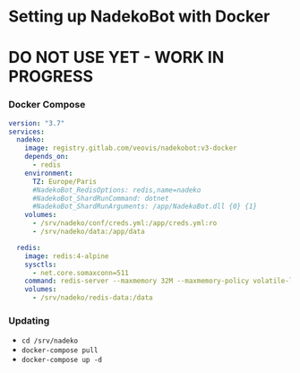 # Setting up NadekoBot with Docker

# DO NOT USE YET - WORK IN PROGRESS

### Docker Compose 
```yml
version: "3.7"
services:
  nadeko:
    image: registry.gitlab.com/veovis/nadekobot:v3-docker
    depends_on:
      - redis
    environment:
      TZ: Europe/Paris
      #NadekoBot_RedisOptions: redis,name=nadeko
      #NadekoBot_ShardRunCommand: dotnet
      #NadekoBot_ShardRunArguments: /app/NadekoBot.dll {0} {1}
    volumes:
      - /srv/nadeko/conf/creds.yml:/app/creds.yml:ro
      - /srv/nadeko/data:/app/data

  redis:
    image: redis:4-alpine
    sysctls:
      - net.core.somaxconn=511
    command: redis-server --maxmemory 32M --maxmemory-policy volatile-lru
    volumes:
      - /srv/nadeko/redis-data:/data
```
### Updating
- `cd /srv/nadeko`
- `docker-compose pull`
- `docker-compose up -d`
